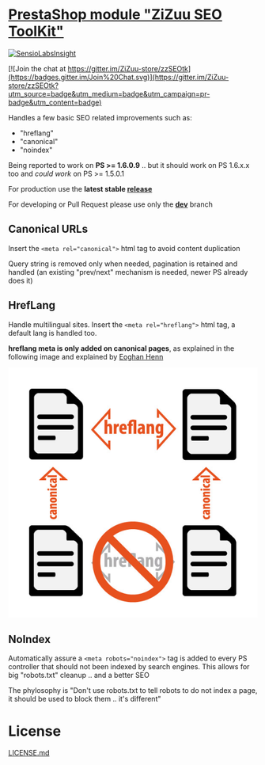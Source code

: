 # [PrestaShop module "ZiZuu SEO ToolKit"](https://github.com/ZiZuu-store/zzSEOtk)

[![SensioLabsInsight](https://insight.sensiolabs.com/projects/30806e55-0fe6-4323-ade1-fba266db8b4e/mini.png)](https://insight.sensiolabs.com/projects/30806e55-0fe6-4323-ade1-fba266db8b4e)

[![Join the chat at https://gitter.im/ZiZuu-store/zzSEOtk](https://badges.gitter.im/Join%20Chat.svg)](https://gitter.im/ZiZuu-store/zzSEOtk?utm_source=badge&utm_medium=badge&utm_campaign=pr-badge&utm_content=badge)

Handles a few basic SEO related improvements such as:
* "hreflang"
* "canonical"
* "noindex"

Being reported to work on **PS >= 1.6.0.9** .. but it should work on PS 1.6.x.x too and *could work* on PS >= 1.5.0.1

For production use the **latest stable [release](https://github.com/ZiZuu-store/zzSEOtk/releases/)**

For developing or Pull Request please use only the **[dev](https://github.com/ZiZuu-store/zzSEOtk/tree/dev)** branch


## Canonical URLs

Insert the `<meta rel="canonical">` html tag to avoid content duplication

Query string is removed only when needed, pagination is retained and handled (an existing "prev/next" mechanism is needed, newer PS already does it)

## HrefLang

Handle multilingual sites.
Insert the `<meta rel="hreflang">` html tag, a default lang is handled too.

**hreflang meta is only added on canonical pages**, as explained in the following image and explained by [Eoghan Henn](http://www.rebelytics.com/hreflang-canonical/)

<img src="./hreflang-canonical-image.jpg">

## NoIndex

Automatically assure a `<meta robots="noindex">` tag is added to every PS controller that should not been indexed by search engines.
This allows for big "robots.txt" cleanup .. and a better SEO 

The phylosophy is "Don't use robots.txt to tell robots to do not index a page, it should be used to block them .. it's different"

# License

[LICENSE.md](LICENSE.md)
